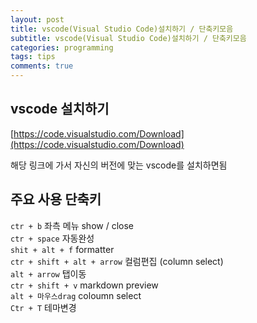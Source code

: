 ```yaml
---
layout: post
title: vscode(Visual Studio Code)설치하기 / 단축키모음
subtitle: vscode(Visual Studio Code)설치하기 / 단축키모음
categories: programming
tags: tips
comments: true
---
```


## vscode 설치하기

[https://code.visualstudio.com/Download](https://code.visualstudio.com/Download)

해당 링크에 가서 자신의 버전에 맞는 vscode를 설치하면됨 

## 주요 사용 단축키

`ctr + b` 좌측 메뉴 show / close  
`ctr + space` 자동완성  
`shit + alt + f` formatter  
`ctr + shift + alt + arrow` 컬럼편집 (column select)  
`alt + arrow` 탭이동  
`ctr + shift + v` markdown preview  
`alt + 마우스drag` coloumn select  
`Ctr + T` 테마변경